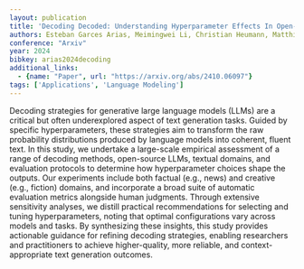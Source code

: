 ```yaml
---
layout: publication
title: 'Decoding Decoded: Understanding Hyperparameter Effects In Open-ended Text Generation'
authors: Esteban Garces Arias, Meimingwei Li, Christian Heumann, Matthias Aßenmacher
conference: "Arxiv"
year: 2024
bibkey: arias2024decoding
additional_links:
  - {name: "Paper", url: "https://arxiv.org/abs/2410.06097"}
tags: ['Applications', 'Language Modeling']
---
```

Decoding strategies for generative large language models (LLMs) are a
critical but often underexplored aspect of text generation tasks. Guided by
specific hyperparameters, these strategies aim to transform the raw probability
distributions produced by language models into coherent, fluent text. In this
study, we undertake a large-scale empirical assessment of a range of decoding
methods, open-source LLMs, textual domains, and evaluation protocols to
determine how hyperparameter choices shape the outputs. Our experiments include
both factual (e.g., news) and creative (e.g., fiction) domains, and incorporate
a broad suite of automatic evaluation metrics alongside human judgments.
Through extensive sensitivity analyses, we distill practical recommendations
for selecting and tuning hyperparameters, noting that optimal configurations
vary across models and tasks. By synthesizing these insights, this study
provides actionable guidance for refining decoding strategies, enabling
researchers and practitioners to achieve higher-quality, more reliable, and
context-appropriate text generation outcomes.
